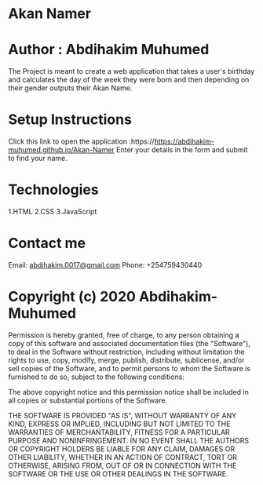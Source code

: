 # Akan Namer
# Author : Abdihakim Muhumed
The Project is meant to create a web application that takes a user's birthday and calculates the day of the week they were born and then depending on their gender outputs their Akan Name. 
# Setup Instructions
Click this link to open the application :https://https://abdihakim-muhumed.github.io/Akan-Namer 
Enter your details in the form and submit to find your name.
# Technologies
1.HTML
2.CSS
3.JavaScript
# Contact me
Email: abdihakim.0017@gmail.com
Phone: +254759430440
# Copyright (c) 2020 Abdihakim-Muhumed

Permission is hereby granted, free of charge, to any person obtaining a copy
of this software and associated documentation files (the "Software"), to deal
in the Software without restriction, including without limitation the rights
to use, copy, modify, merge, publish, distribute, sublicense, and/or sell
copies of the Software, and to permit persons to whom the Software is
furnished to do so, subject to the following conditions:

The above copyright notice and this permission notice shall be included in all
copies or substantial portions of the Software.

THE SOFTWARE IS PROVIDED "AS IS", WITHOUT WARRANTY OF ANY KIND, EXPRESS OR
IMPLIED, INCLUDING BUT NOT LIMITED TO THE WARRANTIES OF MERCHANTABILITY,
FITNESS FOR A PARTICULAR PURPOSE AND NONINFRINGEMENT. IN NO EVENT SHALL THE
AUTHORS OR COPYRIGHT HOLDERS BE LIABLE FOR ANY CLAIM, DAMAGES OR OTHER
LIABILITY, WHETHER IN AN ACTION OF CONTRACT, TORT OR OTHERWISE, ARISING FROM,
OUT OF OR IN CONNECTION WITH THE SOFTWARE OR THE USE OR OTHER DEALINGS IN THE
SOFTWARE.
